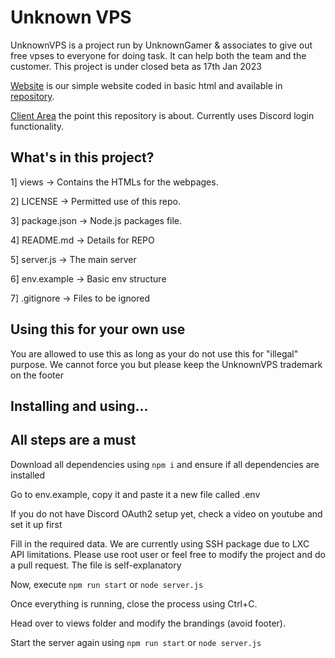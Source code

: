 # Unknown VPS

UnknownVPS is a project run by UnknownGamer & associates to give out free vpses to everyone for doing task. It can help both the team and the customer. This project is under closed beta as 17th Jan 2023

[Website](https://www.fogsmp.ml) is our simple website coded in basic html and available in [repository](https://github.com/unknownpersonog/unknownpersonog.github.io/).

[Client Area](https://client.fogsmp.ml/) the point this repository is about. Currently uses Discord login functionality.


## What's in this project?
1] views -> Contains the HTMLs for the webpages.

2] LICENSE -> Permitted use of this repo.

3] package.json -> Node.js packages file.

4] README.md -> Details for REPO

5] server.js -> The main server

6] env.example -> Basic env structure

7] .gitignore -> Files to be ignored

## Using this for your own use
You are allowed to use this as long as your do not use this for "illegal" purpose.
We cannot force you but please keep the UnknownVPS trademark on the footer

## Installing and using...
## All steps are a must
Download all dependencies using `npm i` and ensure if all dependencies are installed

Go to env.example, copy it and paste it a new file called .env

If you do not have Discord OAuth2 setup yet, check a video on youtube and set it up first

Fill in the required data. We are currently using SSH package due to LXC API limitations. Please use root user or feel free to modify the project and do a pull request.
The file is self-explanatory

Now, execute `npm run start` or `node server.js`

Once everything is running, close the process using Ctrl+C.

Head over to views folder and modify the brandings (avoid footer).

Start the server again using `npm run start` or `node server.js`
